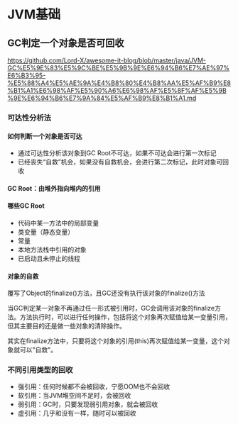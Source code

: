 # JVM基础
## GC判定一个对象是否可回收
https://github.com/Lord-X/awesome-it-blog/blob/master/java/JVM-GC%E5%9E%83%E5%9C%BE%E5%9B%9E%E6%94%B6%E7%AE%97%E6%B3%95-%E5%88%A4%E5%AE%9A%E4%B8%80%E4%B8%AA%E5%AF%B9%E8%B1%A1%E6%98%AF%E5%90%A6%E6%98%AF%E5%8F%AF%E5%9B%9E%E6%94%B6%E7%9A%84%E5%AF%B9%E8%B1%A1.md

### 可达性分析法
#### 如何判断一个对象是否可达
* 通过可达性分析该对象到GC Root不可达，如果不可达会进行第一次标记
* 已经丧失“自救”机会，如果没有自救机会，会进行第二次标记，此时对象可回收
#### GC Root：由堆外指向堆内的引用
#### 哪些GC Root
* 代码中某一方法中的局部变量
* 类变量（静态变量）
* 常量
* 本地方法栈中引用的对象
* 已启动且未停止的线程
#### 对象的自救
覆写了Object的finalize()方法，且GC还没有执行该对象的finalize()方法

当GC判定某一对象不再通过任一形式被引用时，GC会调用该对象的finalize方法。方法执行时，可以进行任何操作，包括将这个对象再次赋值给某一变量引用，但其主要目的还是做一些对象的清除操作。

其实在finalize方法中，只要将这个对象的引用(this)再次赋值给某一变量，这个对象就可以"自救"。

### 不同引用类型的回收
* 强引用：任何时候都不会被回收，宁愿OOM也不会回收
* 软引用：当JVM堆空间不足时，会被回收
* 弱引用：GC时，只要发现弱引用对象，就会被回收
* 虚引用：几乎和没有一样，随时可以被回收